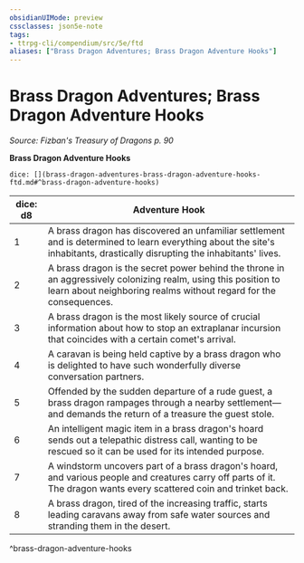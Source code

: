 ```yaml
---
obsidianUIMode: preview
cssclasses: json5e-note
tags:
- ttrpg-cli/compendium/src/5e/ftd
aliases: ["Brass Dragon Adventures; Brass Dragon Adventure Hooks"]
---
```

# Brass Dragon Adventures; Brass Dragon Adventure Hooks
*Source: Fizban's Treasury of Dragons p. 90* 

**Brass Dragon Adventure Hooks**

`dice: [](brass-dragon-adventures-brass-dragon-adventure-hooks-ftd.md#^brass-dragon-adventure-hooks)`

| dice: d8 | Adventure Hook |
|----------|----------------|
| 1 | A brass dragon has discovered an unfamiliar settlement and is determined to learn everything about the site's inhabitants, drastically disrupting the inhabitants' lives. |
| 2 | A brass dragon is the secret power behind the throne in an aggressively colonizing realm, using this position to learn about neighboring realms without regard for the consequences. |
| 3 | A brass dragon is the most likely source of crucial information about how to stop an extraplanar incursion that coincides with a certain comet's arrival. |
| 4 | A caravan is being held captive by a brass dragon who is delighted to have such wonderfully diverse conversation partners. |
| 5 | Offended by the sudden departure of a rude guest, a brass dragon rampages through a nearby settlement—and demands the return of a treasure the guest stole. |
| 6 | An intelligent magic item in a brass dragon's hoard sends out a telepathic distress call, wanting to be rescued so it can be used for its intended purpose. |
| 7 | A windstorm uncovers part of a brass dragon's hoard, and various people and creatures carry off parts of it. The dragon wants every scattered coin and trinket back. |
| 8 | A brass dragon, tired of the increasing traffic, starts leading caravans away from safe water sources and stranding them in the desert. |
^brass-dragon-adventure-hooks
